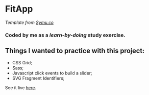 # FitApp

_Template from [Symu.co](https://symu.co/freebies/templates-4/fitapp-psd-template/)_

### Coded by me as a _learn-by-doing_ study exercise.

## Things I wanted to practice with this project:

- CSS Grid;
- Sass;
- Javascript click events to build a slider;
- SVG Fragment Identifiers;

See it live [here](https://danielacb.github.io/sandbox_html-css-js/fitapp/).
